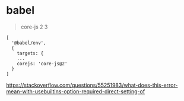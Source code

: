 # babel

> core-js 2 3

```
[
  '@babel/env',
  {
    targets: {
    ...
    corejs: 'core-js@2'
  }
]
```

https://stackoverflow.com/questions/55251983/what-does-this-error-mean-with-usebuiltins-option-required-direct-setting-of
